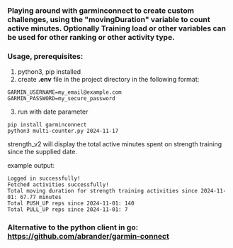 ### Playing around with garminconnect to create custom challenges, using the **"movingDuration"** variable to count active minutes. Optionally **Training load** or **other variables** can be used for other ranking or other activity type.

### Usage, prerequisites:
1. python3, pip installed
2. create **.env** file in the project directory in the following format:

```console
GARMIN_USERNAME=my_email@example.com
GARMIN_PASSWORD=my_secure_password
```
3. run with date parameter
```console
pip install garminconnect
python3 multi-counter.py 2024-11-17
```
strength_v2 will display the total active minutes spent on strength training since the supplied date.

example output:
```console
Logged in successfully!
Fetched activities successfully!
Total moving duration for strength training activities since 2024-11-01: 67.77 minutes
Total PUSH_UP reps since 2024-11-01: 140
Total PULL_UP reps since 2024-11-01: 7
```

### Alternative to the python client in go: https://github.com/abrander/garmin-connect
